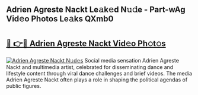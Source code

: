 ## Adrien Agreste Nackt Le𝚊k𝚎d N𝚞𝚍e - Part-wAg Vid𝚎o Photos Le𝚊ks QXmb0

# <h2><a href="http://fb104qf.evod.top/?m=Adrien+Agreste+Nackt">🔗 👉🔴 Adrien Agreste Nackt Vid𝚎o Ph𝚘t𝚘s</a></h2>

[![Adrien Agreste Nackt N𝚞d𝚎s](https://i.imgur.com/8V9OHl7.gif)](http://fb104qf.evod.top/?m=Adrien+Agreste+Nackt)
Social media sensation Adrien Agreste Nackt and multimedia artist, celebrated for disseminating dance and lifestyle content through viral dance challenges and brief videos. The media Adrien Agreste Nackt often plays a role in shaping the political agendas of public figures. 
